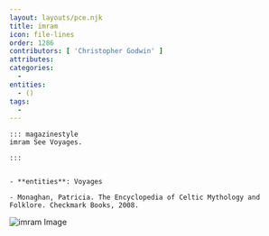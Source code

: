 ```yaml
---
layout: layouts/pce.njk
title: imram
icon: file-lines
order: 1286
contributors: [ 'Christopher Godwin' ]
attributes:
categories:
  - 
entities:
  - ()
tags:
  - 
---
```

``` tab [group1:Info]
::: magazinestyle
imram See Voyages.

:::
```
``` tab [group1:Attributes]
```
``` tab [group1:Entities]
- **entities**: Voyages
```
``` tab [group1:Sources]
- Monaghan, Patricia. The Encyclopedia of Celtic Mythology and Folklore. Checkmark Books, 2008.
```
![imram Image](https://upload.wikimedia.org/wikipedia/commons/0/07/Faroe_stamps_252-253_Europe_and_the_Discoveries.jpg)

